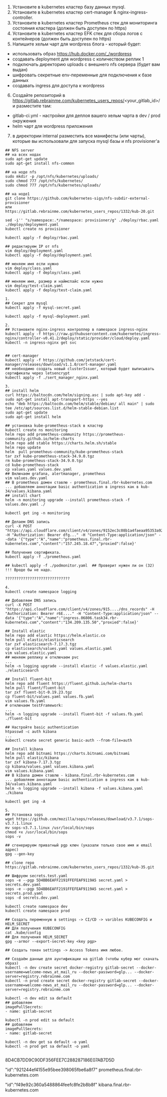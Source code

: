 ## 

1. Установите в kubernetes кластер базу данных mysql.
2. Установите в kubernetes кластер cert-manager & nginx-ingress-controller.
3. Установите в kubernetes кластер Prometheus стек для мониторинга состояния кластера (должен быть доступен по https)
4. Установите в kubernetes кластер EFK стек для сбора логов с контейнеров (должен быть доступен по https)
5. Напишите хельм чарт для wordpress блога - который будет:
* использовать образ https://hub.docker.com/_/wordpress
* создавать deployment для wordpress с количеством реплик 1
* подключать директорию uploads с внешнего nfs сервера (будет вам выдан)
* шифровать секретные env-переменные для подключения к базе данных
* создавать ingress для доступа к wordpress
6. Создайте репозиторий в https://gitlab.rebrainme.com/kubernetes_users_repos/<your_gitlab_id>/ и разместите там:
* gitlab-ci.yml - настройки для деплоя вашего хельм чарта в dev / prod окружения
* helm чарт для wordpress приложения
7. в директории internal разместить все манифесты (или чарты), которые вы использовали для запуска mysql базы и nfs provisioner'а

```
## NFS server
## на всех нодах 
sudo apt-get update
sudo apt-get install nfs-common

## на ноде nfs
sudo mkdir -p /opt/nfs/kubernetes/uploads/
sudo chmod 777 /opt/nfs/kubernetes/
sudo chmod 777 /opt/nfs/kubernetes/uploads/

## на ноде1
git clone https://github.com/kubernetes-sigs/nfs-subdir-external-provisioner
или
https://gitlab.rebrainme.com/kubernetes_users_repos/1332/kub-20.git

sed -i'' "s/namespace:.*/namespace: provisioner/g" ./deploy/rbac.yaml ./deploy/deployment.yaml
kubectl create ns provisioner

kubectl apply -f deploy/rbac.yaml

## редактируем IP от nfs
vim deploy/deployment.yaml
kubectl apply -f deploy/deployment.yaml

## меняем имя если нужно
vim deploy/class.yaml
kubectl apply -f deploy/class.yaml

## меняем имя, размер и наймспайс если нужно
vim deploy/test-claim.yaml
kubectl apply -f deploy/test-claim.yaml

1.
## Секрет для mysql
kubectl apply -f mysql-secret.yaml

kubectl apply -f mysql-deployment.yaml

2.
## Установите nginx-ingress контроллер в namespace ingress-nginx
kubectl apply -f https://raw.githubusercontent.com/kubernetes/ingress-nginx/controller-v0.41.2/deploy/static/provider/cloud/deploy.yaml
kubectl -n ingress-nginx get svc


## cert-manager
kubectl apply -f https://github.com/jetstack/cert-manager/releases/download/v1.1.0/cert-manager.yaml
## необходимо создать новый clusterIssuer, который будет выписывать сертификаты через letsencrypt
kubectl apply -f ./sert_manager_nginx.yaml

3.
## install helm
curl https://baltocdn.com/helm/signing.asc | sudo apt-key add -
sudo apt-get install apt-transport-https --yes
echo "deb https://baltocdn.com/helm/stable/debian/ all main" | sudo tee /etc/apt/sources.list.d/helm-stable-debian.list
sudo apt-get update
sudo apt-get install helm

## установка kube-prometheus-stack в кластер
kubectl create ns monitoring
helm repo add prometheus-community https://prometheus-community.github.io/helm-charts
helm repo add stable https://charts.helm.sh/stable
helm repo update
helm  pull prometheus-community/kube-prometheus-stack
tar zxf kube-prometheus-stack-34.9.0.tgz
rm kube-prometheus-stack-34.9.0.tgz
cd kube-prometheus-stack
cp values.yaml values.dev.yaml
## Включаем grafana, alertmanager, prometheus
vim values.dev.yaml
## В prometheus домен ставлю - prometheus.final.rbr-kubernetes.com
... добавляем аннотации basic authentication в ingress как в kub-34/values.kibana.yaml
## install chart
helm -n monitoring upgrade --install prometheus-stack -f values.dev.yaml ./

kubectl get ing -n monitoring

## Делаем DNS запись
curl -X POST "https://api.cloudflare.com/client/v4/zones/9152ec3c08b1a4faeaa95353a929fcc5/dns_records" -H "Authorization: Bearer dfg..." -H "Content-Type:application/json" --data '{"type":"A","name":"prometheus.final.rbr-kubernetes.com","content":"157.245.18.47","proxied":false}'

## Получение сертификата.
kubectl apply -f ./prometheus.yaml

## kubectl apply -f ./podmonitor.yaml  ## Проверит нужен ли он (32) !!! Вроде бы не надо.

?????????????????????????????

4.
kubectl create namespace logging

## Добавляем DNS запись
curl -X POST "https://api.cloudflare.com/client/v4/zones/915..../dns_records" -H "Authorization: Bearer r6E...." -H "Content-Type:application/json" --data '{"type":"A","name":"ingress.06806.task34.rbr-kubernetes.com","content":"134.209.135.50","proxied":false}'

## Install elastic
helm repo add elastic https://helm.elastic.co
helm pull elastic/elasticsearch
tar zxf elasticsearch-7.17.3.tgz
cp elasticsearch/values.yaml values.elastic.yaml
vim values.elastic.yaml
## меняем реплику и отключаем pvc
...
helm -n logging upgrade --install elastic -f values.elastic.yaml ./elasticsearch
 
## Install fluent-bit
helm repo add fluent https://fluent.github.io/helm-charts
helm pull fluent/fluent-bit
tar zxf fluent-bit-0.19.23.tgz
cp fluent-bit/values.yaml values.fb.yaml
vim values.fb.yaml
# отключаем testFramework:
...
helm -n logging upgrade --install fluent-bit -f values.fb.yaml ./fluent-bit
 
## Настройте basic authentication
htpasswd -c auth kibana
...
kubectl create secret generic basic-auth --from-file=auth

## Install kibana
helm repo add bitnami https://charts.bitnami.com/bitnami
helm pull elastic/kibana
tar zxf kibana-7.17.3.tgz
cp kibana/values.yaml values.kibana.yaml
vim values.kibana.yaml
## В kibana домен ставлю - kibana.final.rbr-kubernetes.com
... добавляем аннотации basic authentication в ingress как в kub-34/values.kibana.yaml
helm -n logging upgrade --install kibana -f values.kibana.yaml ./kibana

kubectl get ing -A

5.
## Установка sops
wget https://github.com/mozilla/sops/releases/download/v3.7.1/sops-v3.7.1.linux
mv sops-v3.7.1.linux /usr/local/bin/sops
chmod +x /usr/local/bin/sops
sops -v

## сгенерируем приватный pgp ключ (указали только свое имя и email адрес)
gpg --gen-key

## clone repo
https://gitlab.rebrainme.com/kubernetes_users_repos/1332/kub-35.git

## Шифруем secrets.test.yaml
sops -e --pgp 5D4BB6EAFF2191FFEFEAF9119A5 secret.yaml > secrets.dev.yaml
sops -e --pgp 5D4BB6EAFF2191FFEFEAF9119A5 secret.yaml > secrets.prod.yaml
sops -d secrets.dev.yaml

kubectl create namespace dev
kubectl create namespace prod

## Создать переменную в settings -> CI/CD -> varibles KUBECONFIG и HELM_SECRET
## Для получения KUBECONFIG
cat .kube/config
## Для получения HELM_SECRET
gpg --armor --export-secret-key <key pgp>

## Создать токен settings -> Access Tokens имя любое. 

## Создаём данные для аунтификации на gitlab (чтобы кубер мог скачать образ)
kubectl -n dev create secret docker-registry gitlab-secret --docker-username=welcome-news_at_mail_ru --docker-password=glp... --docker-server=registry.rebrainme.com
kubectl -n prod create secret docker-registry gitlab-secret --docker-username=welcome-news_at_mail_ru --docker-password=glp... --docker-server=registry.rebrainme.com

kubectl -n dev edit sa default
## добавляем
imagePullSecrets:
- name: gitlab-secret

kubectl -n prod edit sa default
## добавляем
imagePullSecrets:
- name: gitlab-secret

kubectl -n dev get sa default -o yaml
kubectl -n prod get sa default -o yaml


```

8D4CB7DD9C90DF356FEE7C288287186E07AB7D5D

"id":"921244ef4155e95bee398065fbe6a8f7"  prometheus.final.rbr-kubernetes.com

"id":"f49e92c360a5488864feefc8fe2b8b8f"  kibana.final.rbr-kubernetes.com


